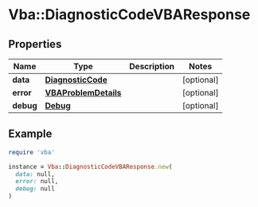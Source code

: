# Vba::DiagnosticCodeVBAResponse

## Properties

| Name | Type | Description | Notes |
| ---- | ---- | ----------- | ----- |
| **data** | [**DiagnosticCode**](DiagnosticCode.md) |  | [optional] |
| **error** | [**VBAProblemDetails**](VBAProblemDetails.md) |  | [optional] |
| **debug** | [**Debug**](Debug.md) |  | [optional] |

## Example

```ruby
require 'vba'

instance = Vba::DiagnosticCodeVBAResponse.new(
  data: null,
  error: null,
  debug: null
)
```

